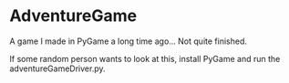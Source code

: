 # AdventureGame
A game I made in PyGame a long time ago... Not quite finished.

If some random person wants to look at this, install PyGame and run the adventureGameDriver.py.

